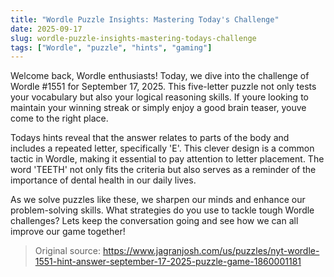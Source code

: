 ```yaml
---
title: "Wordle Puzzle Insights: Mastering Today's Challenge"
date: 2025-09-17
slug: wordle-puzzle-insights-mastering-todays-challenge
tags: ["Wordle", "puzzle", "hints", "gaming"]
---
```


Welcome back, Wordle enthusiasts! Today, we dive into the challenge of Wordle #1551 for September 17, 2025. This five-letter puzzle not only tests your vocabulary but also your logical reasoning skills. If youre looking to maintain your winning streak or simply enjoy a good brain teaser, youve come to the right place.

Todays hints reveal that the answer relates to parts of the body and includes a repeated letter, specifically 'E'. This clever design is a common tactic in Wordle, making it essential to pay attention to letter placement. The word 'TEETH' not only fits the criteria but also serves as a reminder of the importance of dental health in our daily lives.

As we solve puzzles like these, we sharpen our minds and enhance our problem-solving skills. What strategies do you use to tackle tough Wordle challenges? Lets keep the conversation going and see how we can all improve our game together!
> Original source: https://www.jagranjosh.com/us/puzzles/nyt-wordle-1551-hint-answer-september-17-2025-puzzle-game-1860001181